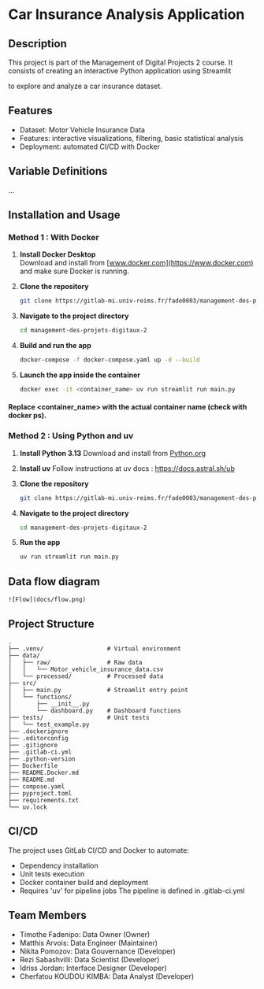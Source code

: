 
# Car Insurance Analysis Application


## Description
This project is part of the Management of Digital Projects 2 course.
It consists of creating an interactive Python application using Streamlit


to explore and analyze a car insurance dataset.

## Features

- Dataset: Motor Vehicle Insurance Data
- Features: interactive visualizations, filtering, basic statistical analysis
- Deployment: automated CI/CD with Docker

## Variable Definitions

...

## Installation and Usage

### Method 1 : With Docker

1. **Install Docker Desktop**  
   Download and install from [www.docker.com](https://www.docker.com) and make sure Docker is running.

2. **Clone the repository**  
   ```bash
   git clone https://gitlab-mi.univ-reims.fr/fade0003/management-des-projets-digitaux-2.git

    ```
3. **Navigate to the project directory**
    ```bash
    cd management-des-projets-digitaux-2
    ```


4. **Build and run the app**
    ```bash
    docker-compose -f docker-compose.yaml up -d --build
    ```
5. **Launch the app inside the container**
    ```bash
    docker exec -it <container_name> uv run streamlit run main.py

    ```
#### Replace <container_name> with the actual container name (check with docker ps).


### Method 2 : Using Python and uv

1. **Install Python 3.13**
    Download and install from [Python.org](https://www.python.org/)

2. **Install uv**
    Follow instructions at uv docs : https://docs.astral.sh/ub

3. **Clone the repository**
    ```bash
    git clone https://gitlab-mi.univ-reims.fr/fade0003/management-des-projets-digitaux-2.git
    ```

4. **Navigate to the project directory**
    ```bash
    cd management-des-projets-digitaux-2    
    ```


5. **Run the app**

    ```bash
    uv run streamlit run main.py
    ```

## Data flow diagram 

    ![Flow](docs/flow.png)


## Project Structure

```text
.
├── .venv/                  # Virtual environment
├── data/
│   ├── raw/                # Raw data
│   │   └── Motor_vehicle_insurance_data.csv
│   └── processed/          # Processed data
├── src/
│   ├── main.py             # Streamlit entry point
│   └── functions/
│       ├── __init__.py
│       └── dashboard.py    # Dashboard functions
├── tests/                  # Unit tests
│   └── test_example.py
├── .dockerignore
├── .editorconfig
├── .gitignore
├── .gitlab-ci.yml
├── .python-version
├── Dockerfile
├── README.Docker.md
├── README.md
├── compose.yaml
├── pyproject.toml
├── requirements.txt
└── uv.lock

```

## CI/CD
The project uses GitLab CI/CD and Docker to automate:
- Dependency installation
- Unit tests execution
- Docker container build and deployment
- Requires 'uv' for pipeline jobs
The pipeline is defined in .gitlab-ci.yml


## Team Members

- Timothe Fadenipo: Data Owner (Owner)
- Matthis Arvois: Data Engineer (Maintainer)
- Nikita Pomozov: Data Gouvernance (Developer)
- Rezi Sabashvilli: Data Scientist (Developer)
- Idriss Jordan: Interface Designer (Developer)
- Cherfatou KOUDOU KIMBA: Data Analyst (Developer)


